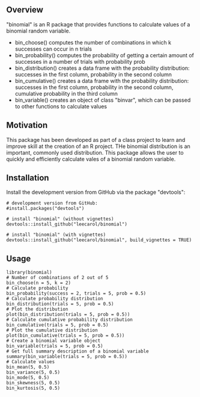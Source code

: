 ## Overview

"binomial" is an R package that provides functions to calculate values of a binomial random variable.
- bin_choose() computes the number of combinations in which k successes can occur in n trials
- bin_probability() computes the probability of getting a certain amount of successes in a number of trials with probability prob
- bin_distribution() creates a data frame with the probability distribution: successes in the first column, probability in the second column
- bin_cumulative() creates a data frame with the probability distribution: 
          successes in the first column, probability in the second column, cumulative probability in the third column
- bin_variable() creates an object of class "binvar", which can be passed to other functions to calculate values

## Motivation

This package has been developed as part of a class project to learn and improve skill at the creation of an R project.
THe binomial distribution is an important, commonly used distribution. This package allows the user to quickly and efficiently calculate vales of a binomial random variable.

## Installation

Install the development version from GitHub via the package "devtools":

```{r}
# development version from GitHub:
#install.packages("devtools") 

# install "binomial" (without vignettes)
devtools::install_github("leecarol/binomial")

# install "binomial" (with vignettes)
devtools::install_github("leecarol/binomial", build_vignettes = TRUE)
```

## Usage


```{r}
library(binomial)
# Number of combinations of 2 out of 5
bin_choose(n = 5, k = 2)
# Calculate probability
bin_probability(success = 2, trials = 5, prob = 0.5)
# Calculate probability distribution
bin_distribution(trials = 5, prob = 0.5)
# Plot the distribution
plot(bin_distribution(trials = 5, prob = 0.5))
# Calculate cumulative probability distribution
bin_cumulative(trials = 5, prob = 0.5)
# Plot the cumulative distribution
plot(bin_cumulative(trials = 5, prob = 0.5))
# Create a binomial variable object
bin_variable(trials = 5, prob = 0.5)
# Get full summary description of a binomial variable
summary(bin_variable(trials = 5, prob = 0.5))
# Calculate values
bin_mean(5, 0.5)
bin_variance(5, 0.5)
bin_mode(5, 0.5)
bin_skewness(5, 0.5)
bin_kurtosis(5, 0.5)
```
